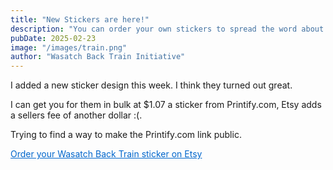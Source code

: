 ```yaml
---
title: "New Stickers are here!"
description: "You can order your own stickers to spread the word about the train!"
pubDate: 2025-02-23
image: "/images/train.png"
author: "Wasatch Back Train Initiative"
---
```


I added a new sticker design this week. I think they turned out great.

I can get you for them in bulk at $1.07 a sticker from Printify.com, Etsy adds a sellers fee of another dollar :(.

Trying to find a way to make the Printify.com link public.

<a href="https://www.etsy.com/listing/1862417858/wasatchbacktrainorg-sticker" style="color: #0066cc;">Order your Wasatch Back Train sticker on Etsy</a>

